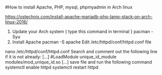 #How to install Apache, PHP, mysql, phpmyadmin in Arch linux

https://ostechnix.com/install-apache-mariadb-php-lamp-stack-on-arch-linux-2016/


1. Update your Arch system { type this command in terminal }
pacman -Syu
2. Install Apache
pacman -S apache
Edit /etc/httpd/conf/httpd.conf file

nano /etc/httpd/conf/httpd.conf
Search and comment out the following line if it is not already:
[...]
#LoadModule unique_id_module modules/mod_unique_id.so
[...]
save file and run the following command
systemctl enable httpd
systemctl restart httpd
